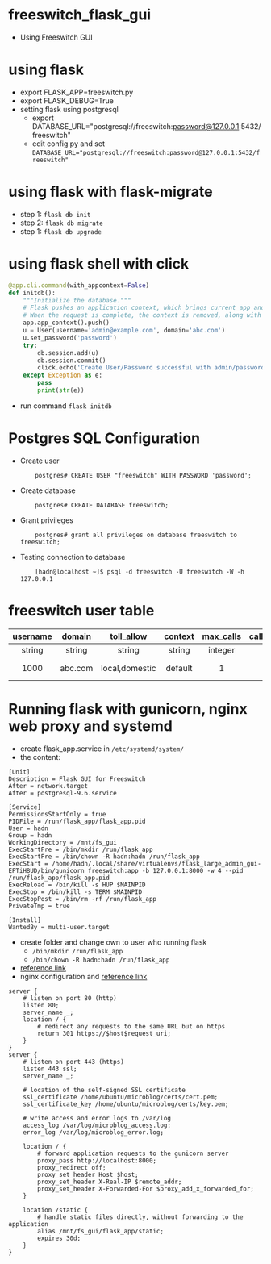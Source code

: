 # freeswitch_flask_gui
- Using Freeswitch GUI

# using flask
- export FLASK_APP=freeswitch.py
- export FLASK_DEBUG=True
- setting flask using postgresql
    + export DATABASE_URL="postgresql://freeswitch:password@127.0.0.1:5432/freeswitch"
    + edit config.py and set `DATABASE_URL="postgresql://freeswitch:password@127.0.0.1:5432/freeswitch"`

# using flask with flask-migrate
- step 1: `flask db init`
- step 2: `flask db migrate`
- step 1: `flask db upgrade`

# using flask shell with click
``` python
@app.cli.command(with_appcontext=False)
def initdb():
    """Initialize the database."""
    # Flask pushes an application context, which brings current_app and g to life. 
    # When the request is complete, the context is removed, along with these variables
    app.app_context().push()
    u = User(username='admin@example.com', domain='abc.com')
    u.set_password('password')
    try:
        db.session.add(u)
        db.session.commit()
        click.echo('Create User/Password successful with admin/password')
    except Exception as e:
        pass
        print(str(e))
```
- run command `flask initdb`

# Postgres SQL Configuration
- Create user
    ```
        postgres# CREATE USER "freeswitch" WITH PASSWORD 'password';
    ```
- Create database
    ```
        postgres# CREATE DATABASE freeswitch;
    ```
- Grant privileges
    ```
        postgres# grant all privileges on database freeswitch to freeswitch;
    ```
- Testing connection to database
    ```
        [hadn@localhost ~]$ psql -d freeswitch -U freeswitch -W -h 127.0.0.1
    ```

# freeswitch user table
| username | domain | toll_allow   | context | max_calls | caller_number | outbound_caller_number | caller_name | outbound_caller_name |
|:--------:|:------:|:------------:|:-------:|:---------:|:-------------:|:----------------------:|:-----------:|:-------------------:|
| string   | string | string       | string  | integer   | integer       | integer                | string      | string              |
| 1000     | abc.com|local,domestic|default  | 1         | 1000          | +84966734472           | Do Nguyen Ha| Do Nguyen Ha        |

# Running flask with gunicorn, nginx web proxy and systemd
- create flask_app.service in `/etc/systemd/system/`
- the content:
```
[Unit]
Description = Flask GUI for Freeswitch
After = network.target
After = postgresql-9.6.service

[Service]
PermissionsStartOnly = true
PIDFile = /run/flask_app/flask_app.pid
User = hadn
Group = hadn
WorkingDirectory = /mnt/fs_gui
ExecStartPre = /bin/mkdir /run/flask_app
ExecStartPre = /bin/chown -R hadn:hadn /run/flask_app
ExecStart = /home/hadn/.local/share/virtualenvs/flask_large_admin_gui-EPTiH8UD/bin/gunicorn freeswitch:app -b 127.0.0.1:8000 -w 4 --pid /run/flask_app/flask_app.pid
ExecReload = /bin/kill -s HUP $MAINPID
ExecStop = /bin/kill -s TERM $MAINPID
ExecStopPost = /bin/rm -rf /run/flask_app
PrivateTmp = true

[Install]
WantedBy = multi-user.target
```
- create folder and change own to user who running flask
    + `/bin/mkdir /run/flask_app`
    + `/bin/chown -R hadn:hadn /run/flask_app`
- [reference link](https://bartsimons.me/gunicorn-as-a-systemd-service/)
- nginx configuration and [reference link](https://blog.miguelgrinberg.com/post/the-flask-mega-tutorial-part-xvii-deployment-on-linux)
```
server {
    # listen on port 80 (http)
    listen 80;
    server_name _;
    location / {
        # redirect any requests to the same URL but on https
        return 301 https://$host$request_uri;
    }
}
server {
    # listen on port 443 (https)
    listen 443 ssl;
    server_name _;

    # location of the self-signed SSL certificate
    ssl_certificate /home/ubuntu/microblog/certs/cert.pem;
    ssl_certificate_key /home/ubuntu/microblog/certs/key.pem;

    # write access and error logs to /var/log
    access_log /var/log/microblog_access.log;
    error_log /var/log/microblog_error.log;

    location / {
        # forward application requests to the gunicorn server
        proxy_pass http://localhost:8000;
        proxy_redirect off;
        proxy_set_header Host $host;
        proxy_set_header X-Real-IP $remote_addr;
        proxy_set_header X-Forwarded-For $proxy_add_x_forwarded_for;
    }

    location /static {
        # handle static files directly, without forwarding to the application
        alias /mnt/fs_gui/flask_app/static;
        expires 30d;
    }
}
```